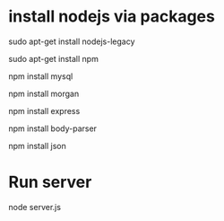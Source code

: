 # install nodejs via packages

sudo apt-get install nodejs-legacy

sudo apt-get install npm

npm install mysql

npm install morgan

npm install express

npm install body-parser

npm install json

# Run server

node server.js
